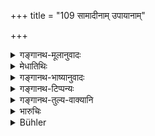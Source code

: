 +++
title = "109 सामादीनाम् उपायानाम्"

+++

<details><summary>गङ्गानथ-मूलानुवादः</summary>

For the prosperity of kingdoms the wise ones always recommend Conciliation and Force from among the four expedients, conciliation and the rest.—(109)
</details>

<details><summary>मेधातिथिः</summary>

वक्ष्यमाणानां **सामादीनाम् उपायानां** **सामदण्डौ** निगद्येते प्रशस्यतया । सति साम्नि क्षिप्रं कंपो न भवति । दण्डे तु सर्वसिद्धिः ॥ ७.१०९ ॥
</details>

<details><summary>गङ्गानथ-भाष्यानुवादः</summary>

From among the four expedients, Conciliation and the rest, Conciliation and Force are described as superior. While there is Conciliation, there is no disturbance; and when Force is employed, everything becomes accomplished.—(109)
</details>

<details><summary>गङ्गानथ-टिप्पन्यः</summary>

This verse is quoted in *Vīramitrodaya* (Rājanīti, p. 279).
</details>

<details><summary>गङ्गानथ-तुल्य-वाक्यानि</summary>

*Matsya-purāṇa* (Vīramitrodaya-Rājanīti, p. 279).—‘Conciliation,
dissension, gifts, force, ignoring, guile and magic are the seven expedients. Conciliation is of two kinds—real and unreal; of these the unreal tends only to censure from all good men; the good man is always tractable by conciliation; so also men of noble families, honest men and righteous persons, and those who have control over their senses; towards those the king shall never employ the *unreal* form of conciliation. Real conciliation consists in describing the noble family and character of the other party, and also the benefits that have been received from him...... Towards the wicked conciliation is to be avoided, as they misunderstand it as arising from fear.’

*Agni-purāṇa* (Do., p. 280).—‘Conciliation is of four kinds:—describing
the benefits conferred by the other party, pointing out the mutual bonds of relationship, sweet speech, and describing future possibilities.’
</details>

<details><summary>भारुचिः</summary>

सामप्रयोगे क्षयव्ययायासा न भवन्ति, दण्डे तु सर्वसिद्धिर् एव तत्प्रतापाद्, अतस् ताव् अत्र प्रशस्तौ ॥ ७.११० ॥

_अस्य दृष्टान्तः ।_
</details>

<details><summary>Bühler</summary>

109	Among the four expedients, conciliation and the rest, the learned always recommend conciliation and (the employment of) force for the prosperity of kingdoms.
</details>
